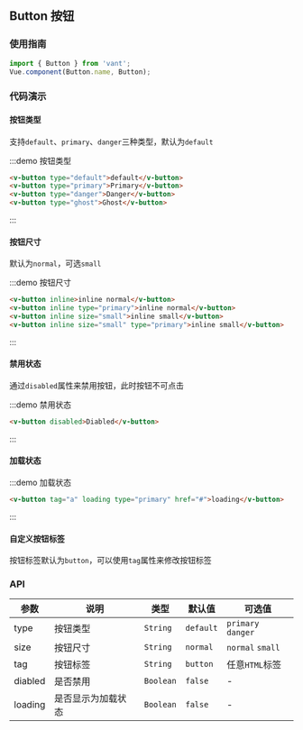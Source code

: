 <style>
.demo-button {
  .vm-button {
    margin: 10px 0;
    user-select: none;
    
    &-inline{
      margin-right:10px;
    }

    &--large,
    &--bottom-action {
      margin-bottom: 15px;
    }

    &--small,
    &--normal {
      margin-right: 10px;
    }
  }

  .zan-doc-demo-block {
    padding: 0 15px;
  }

  .zan-doc-demo-block__subtitle {
    padding-left: 0;
  }
}
</style>

## Button 按钮

### 使用指南
``` javascript
import { Button } from 'vant';
Vue.component(Button.name, Button);
```

### 代码演示

#### 按钮类型

支持`default`、`primary`、`danger`三种类型，默认为`default`

:::demo 按钮类型
```html
<v-button type="default">default</v-button>
<v-button type="primary">Primary</v-button>
<v-button type="danger">Danger</v-button>
<v-button type="ghost">Ghost</v-button>
```
:::

#### 按钮尺寸

默认为`normal`，可选`small`

:::demo 按钮尺寸
```html 
<v-button inline>inline normal</v-button>
<v-button inline type="primary">inline normal</v-button>
<v-button inline size="small">inline small</v-button>
<v-button inline size="small" type="primary">inline small</v-button>
```
:::


#### 禁用状态

通过`disabled`属性来禁用按钮，此时按钮不可点击

:::demo 禁用状态
```html
<v-button disabled>Diabled</v-button>
```
:::

#### 加载状态

:::demo 加载状态
```html 
<v-button tag="a" loading type="primary" href="#">loading</v-button>
```
:::

#### 自定义按钮标签

按钮标签默认为`button`，可以使用`tag`属性来修改按钮标签


### API

| 参数       | 说明      | 类型       | 默认值       | 可选值       |
|-----------|-----------|-----------|-------------|-------------|
| type | 按钮类型 | `String`  | `default` | `primary` `danger` |
| size | 按钮尺寸 | `String`  | `normal` | `normal` `small` |
| tag | 按钮标签 | `String`  | `button` | 任意`HTML`标签 |
| diabled | 是否禁用 | `Boolean`  |  `false`  | - |
| loading | 是否显示为加载状态 | `Boolean`  |  `false`  | - |
